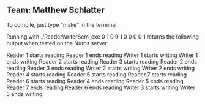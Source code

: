 ## Team: Matthew Schlatter

To compile, just type "make" in the terminal. 

Running with ./ReaderWriterSem_exe 0 1 0 0 1 0 0 0 0 1 returns
the following output when tested on the Nuros server:

Reader 1 starts reading
Reader 1 ends reading
Writer 1 starts writing
Writer 1 ends writing
Reader 2 starts reading
Reader 3 starts reading
Reader 2 ends reading
Reader 3 ends reading
Writer 2 starts writing
Writer 2 ends writing
Reader 4 starts reading
Reader 5 starts reading
Reader 7 starts reading
Reader 6 starts reading
Reader 4 ends reading
Reader 5 ends reading
Reader 7 ends reading
Reader 6 ends reading
Writer 3 starts writing
Writer 3 ends writing